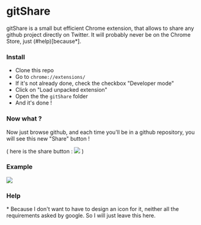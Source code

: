 # gitShare

gitShare is a small but efficient Chrome extension, that allows to share any github project directly on Twitter.
It will probably never be on the Chrome Store, just (#help)[because*]. 

### Install
- Clone this repo
- Go to `chrome://extensions/`
- If it's not already done, check the checkbox "Developer mode"
- Click on "Load unpacked extension"
- Open the the `gitShare` folder
- And it's done ! 


### Now what ? 
Now just browse github, and each time you'll be in a github repository, you will see this new "Share" button !

( here is the share button : ![](http://puu.sh/kJU7y/dd90b86206.png) )

### Example 
![](http://puu.sh/kJTRp/0b89ba6cd8.png)

### Help
\* Because I don't want to have to design an icon for it, neither all the requirements asked by google. So I will just leave this here. 
